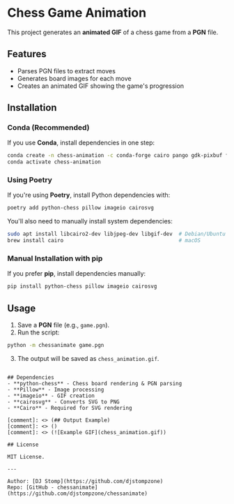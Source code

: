 # Chess Game Animation

This project generates an **animated GIF** of a chess game from a **PGN** file.

## Features
- Parses PGN files to extract moves
- Generates board images for each move
- Creates an animated GIF showing the game's progression

## Installation

### **Conda (Recommended)**
If you use **Conda**, install dependencies in one step:

```sh
conda create -n chess-animation -c conda-forge cairo pango gdk-pixbuf ffmpeg python-chess pillow imageio cairosvg
conda activate chess-animation
```

### **Using Poetry**
If you're using **Poetry**, install Python dependencies with:
```sh
poetry add python-chess pillow imageio cairosvg
```

You'll also need to manually install system dependencies:
```sh
sudo apt install libcairo2-dev libjpeg-dev libgif-dev  # Debian/Ubuntu
brew install cairo                                     # macOS
```

### **Manual Installation with pip**
If you prefer **pip**, install dependencies manually:
```sh
pip install python-chess pillow imageio cairosvg
```

## Usage

1. Save a **PGN** file (e.g., `game.pgn`).
2. Run the script:

```sh
python -m chessanimate game.pgn
```

3. The output will be saved as `chess_animation.gif`.
```

## Dependencies
- **python-chess** - Chess board rendering & PGN parsing
- **Pillow** - Image processing
- **imageio** - GIF creation
- **cairosvg** - Converts SVG to PNG
- **Cairo** - Required for SVG rendering

[comment]: <> (## Output Example)
[comment]: <> ()
[comment]: <> (![Example GIF](chess_animation.gif))

## License

MIT License.

---

Author: [DJ Stomp](https://github.com/djstompzone)
Repo: [GitHub - chessanimate](https://github.com/djstompzone/chessanimate)
